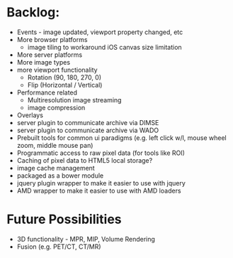 Backlog:
========
 * Events - image updated, viewport property changed, etc
 * More browser platforms
   * image tiling to workaround iOS canvas size limitation
 * More server platforms
 * More image types
 * more viewport functionality
     * Rotation (90, 180, 270, 0)
     * Flip (Horizontal / Vertical)
 * Performance related
   * Multiresolution image streaming
   * image compression
 * Overlays
 * server plugin to communicate archive via DIMSE
 * server plugin to communicate archive via WADO
 * Prebuilt tools for common ui paradigms (e.g. left click w/l, mouse wheel zoom, middle mouse pan)
 * Programmatic access to raw pixel data (for tools like ROI)
 * Caching of pixel data to HTML5 local storage?
 * image cache management
 * packaged as a bower module
 * jquery plugin wrapper to make it easier to use with jquery
 * AMD wrapper to make it easier to use with AMD loaders

Future Possibilities
=================================
  * 3D functionality - MPR, MIP, Volume Rendering
  * Fusion (e.g. PET/CT, CT/MR)
